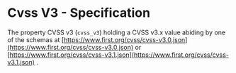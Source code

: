 # Cvss V3 - Specification

The property CVSS v3 (`cvss_v3`) holding a CVSS v3.x value abiding by one of the
schemas at
[https://www.first.org/cvss/cvss-v3.0.json](https://www.first.org/cvss/cvss-v3.0.json)
or
[https://www.first.org/cvss/cvss-v3.1.json](https://www.first.org/cvss/cvss-v3.1.json)
.
